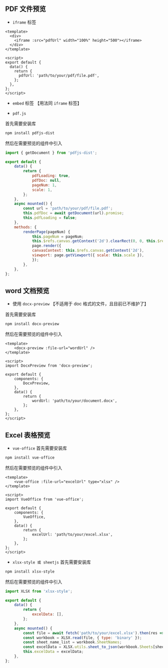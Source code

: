 ## PDF 文件预览
- `iframe` 标签
```vue
<template>
  <div>
    <iframe :src="pdfUrl" width="100%" height="500"></iframe>
  </div>
</template>

<script>
export default {
  data() {
    return {
      pdfUrl: 'path/to/your/pdf/file.pdf',
    };
  },
};
</script>
```

- `embed` 标签 【用法同 `iframe` 标签】

- `pdf.js`
  
首先需要安装库 
```bash
npm install pdfjs-dist
```
然后在需要预览的组件中引入
```js
import { getDocument } from 'pdfjs-dist';

export default {
    data() {
        return {
            pdfLoading: true,
            pdfDoc: null,
            pageNum: 1,
            scale: 1,
        };
    },
    async mounted() {
        const url = 'path/to/your/pdf/file.pdf';
        this.pdfDoc = await getDocument(url).promise;
        this.pdfLoading = false;
    },
    methods: {
        renderPage(pageNum) {
            this.pageNum = pageNum;
            this.$refs.canvas.getContext('2d').clearRect(0, 0, this.$refs.canvas.width, this.$refs.canvas.height);
            page.render({
            canvasContext: this.$refs.canvas.getContext('2d'),
            viewport: page.getViewport({ scale: this.scale }),
            });
        },
    },
};
```

## word 文档预览
- 使用 `docx-preview` 【不适用于 doc 格式的文件，且目前已不维护了】

首先需要安装库 
```bash
npm install docx-preview
```
然后在需要预览的组件中引入
```vue
<template>
    <docx-preview :file-url="wordUrl" />
</template>

<script>
import DocxPreview from 'docx-preview';

export default {
    components: {
        DocxPreview,
    },
    data() {
        return {
            wordUrl: 'path/to/your/document.docx',
        };
    },
};
</script>
```

## Excel 表格预览
- `vue-office`
首先需要安装库 
```bash
npm install vue-office
```
然后在需要预览的组件中引入
```vue
<template>
    <vue-office :file-url="excelUrl" type="xlsx" />
</template>

<script>
import VueOffice from 'vue-office';

export default {
    components: {
        VueOffice,
    },
    data() {
        return {
            excelUrl: 'path/to/your/excel.xlsx',
        };
    },
};
</script>
```
- `xlsx-style 或 sheetjs`
首先需要安装库 
```bash
npm install xlsx-style
```
然后在需要预览的组件中引入
```js
import XLSX from 'xlsx-style';

export default {
    data() {
        return {
            excelData: [],
        };
    },
    async mounted() {
        const file = await fetch('path/to/your/excel.xlsx').then(res => res.blob());
        const workbook = XLSX.read(file, { type: 'binary' });
        const sheet_name_list = workbook.SheetNames;
        const excelData = XLSX.utils.sheet_to_json(workbook.Sheets[sheet_name_list[0]]);
        this.excelData = excelData;
    },
};
```